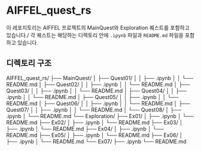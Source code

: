 # AIFFEL_quest_rs

이 레포지토리는 AIFFEL 프로젝트의 MainQuest와 Exploration 퀘스트를 포함하고 있습니다./  각 퀘스트는 해당하는 디렉토리 안에 `.ipynb` 파일과 `README.md` 파일을 포함하고 있습니다.

## 디렉토리 구조

AIFFEL_quest_rs/ ├── MainQuest/ │ ├── Quest01/ │ │ ├── .ipynb │ │ └── README.md │ ├── Quest02/ │ │ ├── .ipynb │ │ └── README.md │ ├── Quest03/ │ │ ├── .ipynb │ │ └── README.md │ ├── Quest04/ │ │ ├── .ipynb │ │ └── README.md │ ├── Quest05/ │ │ ├── .ipynb │ │ └── README.md │ ├── Quest06/ │ │ ├── .ipynb │ │ └── README.md │ ├── Quest07/ │ │ ├── .ipynb │ │ └── README.md │ └── Quest08/ │ ├── .ipynb │ └── README.md └── Exploration/ ├── Ex01/ │ ├── .ipynb │ └── README.md ├── Ex02/ │ ├── .ipynb │ └── README.md ├── Ex03/ │ ├── .ipynb │ └── README.md ├── Ex04/ │ ├── .ipynb │ └── README.md ├── Ex05/ │ ├── .ipynb │ └── README.md ├── Ex06/ │ ├── .ipynb │ └── README.md └── Ex07/ ├── .ipynb └── README.md

